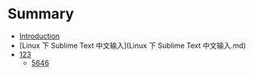 # Summary

* [Introduction](README.md)
* [Linux 下 Sublime Text 中文输入](Linux 下 Sublime Text 中文输入.md)
* [123](abc/123545.md)
   * [5646](5646.md)

